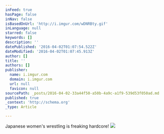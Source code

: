 ```yaml
---
inFeed: true
hasPage: false
inNav: false
isBasedOnUrl: 'http://i.imgur.com/wDNRBty.gif'
inLanguage: null
starred: false
keywords: []
description: ''
datePublished: '2016-04-02T01:07:54.522Z'
dateModified: '2016-04-02T01:07:45.913Z'
author: []
title: ''
authors: []
publisher:
  name: i.imgur.com
  domain: i.imgur.com
  url: null
  favicon: null
sourcePath: _posts/2016-04-02-33a44f50-a50b-4a9c-a1f9-539d53f050ad.md
published: true
_context: 'http://schema.org'
_type: Article

---
```

Japanese women's wrestling is freaking hardcore!
![](http://i.imgur.com/wDNRBty.gif)